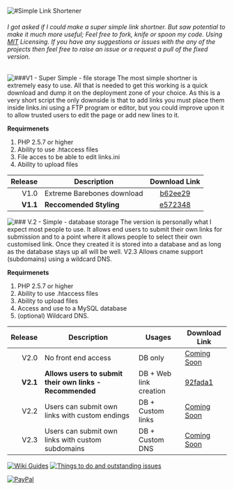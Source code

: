 ![#Simple Link Shortener](http://puu.sh/9Ym1a/3ebd4c8fca.png)
###### I got asked if I could make a super simple link shortner. But saw potential to make it much more useful; Feel free to fork, knife or spoon my code.  Using [MIT](http://opensource.org/licenses/MIT) Licensing. If you have any suggestions or issues with the any of the projects then feel free to raise an issue or a request a pull of the fixed version.


![###V1 - Super Simple - file storage](http://puu.sh/9Yniy/b71d20e1ee.png)
The most simple shortner is extremely easy to use. All that is needed to get this working is a quick download and dump it on the deployment zone of your choice. As this is a very short script the only downside is that to add links you must place them inside links.ini using a FTP program or editor, but you could improve upon it to allow trusted users to edit the page or add new lines to it.

**Requirmenets**

1. PHP 2.5.7 or higher
2. Ability to use .htaccess files
3. File acces to be able to edit links.ini
4. Ability to upload files


| Release | Description                 | Download Link   |
| -------:| --------------------------- |:-----------------:|
| V1.0    | Extreme Barebones download  |[b62ee29](https://github.com/LukeXF/SimpleLinkShortener/releases/tag/V1.0)    |
| **V1.1**| **Reccomended Styling**     |[e572348](https://github.com/LukeXF/SimpleLinkShortener/releases/tag/V1.1)    |

![### V.2 - Simple - database storage](http://puu.sh/9YoVJ/4395ce7be1.png)
The version is personally what I expect most people to use. It allows end users to submit their own links for submission and to a point where it allows people to select their own customised link. Once they created it is stored into a database and as long as the database stays up all will be well. V2.3 Allows cname support (subdomains) using a wildcard DNS.


**Requirmenets**

1. PHP 2.5.7 or higher
2. Ability to use .htaccess files
3. Ability to upload files
4. Access and use to a MySQL database
4. (optional) Wildcard DNS.


| Release | Description                                       | Usages                 | Download Link   |
| -------:| ------------------------------------------------- |----------------------  |-----------------|
| V2.0    | No front end access                               | DB only                |[Coming Soon](https://github.com/LukeXF/SimpleLinkShortener/releases/tag/V2.0)                                   |
| **V2.1**|**Allows users to submit their own links - Recommended**| DB + Web link creation |[92fada1](https://github.com/LukeXF/SimpleLinkShortener/releases/tag/V2.1)                                   |
| V2.2    | Users can submit own links with custom endings    | DB + Custom links      |[Coming Soon](https://github.com/LukeXF/SimpleLinkShortener/releases/tag/V2.2)                                   |
| V2.3    | Users can submit own links with custom subdomains | DB + Custom DNS        |[Coming Soon](https://github.com/LukeXF/SimpleLinkShortener/releases/tag/V2.3)                                   |


[![Wiki Guides](http://puu.sh/9YV1B/400df5f3a7.png)](https://github.com/LukeXF/SimpleLinkShortener/wiki)
[![Things to do and outstanding issues](http://puu.sh/9YV9h/281b8e5f6b.png)](https://github.com/LukeXF/SimpleLinkShortener/issues)


[![PayPal](http://puu.sh/9YTIf/cbad0b9cc4.png)](https://www.paypal.com/cgi-bin/webscr?cmd=_s-xclick&hosted_button_id=BWCYKWBPEFZPW)

